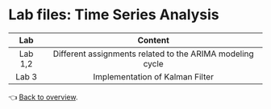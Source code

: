 # Lab files: Time Series Analysis

|Lab|Content|
|:---:|:---:|
|Lab 1,2| Different assignments related to the ARIMA modeling cycle|
|Lab 3|Implementation of Kalman Filter|

:point_left: [Back to overview](https://github.com/lennartsc/MSc-Statistics-and-Machine-Learning#overview).